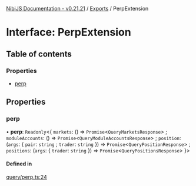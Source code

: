 [NibiJS Documentation - v0.21.21](../intro.md) / [Exports](../modules.md) / PerpExtension

# Interface: PerpExtension

## Table of contents

### Properties

- [perp](PerpExtension.md#perp)

## Properties

### perp

• **perp**: `Readonly`<{ `markets`: () => `Promise`<`QueryMarketsResponse`\> ; `moduleAccounts`: () => `Promise`<`QueryModuleAccountsResponse`\> ; `position`: (`args`: { `pair`: `string` ; `trader`: `string` }) => `Promise`<`QueryPositionResponse`\> ; `positions`: (`args`: { `trader`: `string` }) => `Promise`<`QueryPositionsResponse`\> }\>

#### Defined in

[query/perp.ts:24](https://github.com/NibiruChain/ts-sdk/blob/9375f67/packages/nibijs/src/query/perp.ts#L24)
